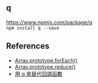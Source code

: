 q
---
https://www.npmjs.com/package/q  
`npm install q --save`  

References
---
* [Array.prototype.forEach()](https://developer.mozilla.org/en-US/docs/Web/JavaScript/Reference/Global_Objects/Array/forEach)
* [Array.prototype.reduce()](https://developer.mozilla.org/en-US/docs/Web/JavaScript/Reference/Global_Objects/Array/Reduce)
* [用 q 來替代回調函數](https://github.com/alsotang/node-lessons/tree/master/lesson17)
